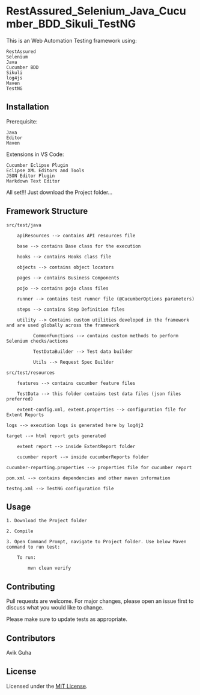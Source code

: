 # RestAssured_Selenium_Java_Cucumber_BDD_Sikuli_TestNG

This is an Web Automation Testing framework using:

	RestAssured
	Selenium
	Java
	Cucumber BDD
	Sikuli
	log4js
	Maven
	TestNG

## Installation

Prerequisite:

	Java
	Editor
	Maven

Extensions in VS Code:

	Cucumber Eclipse Plugin
	Eclipse XML Editors and Tools
	JSON Editor Plugin
	Markdown Text Editor

All set!!! Just download the Project folder...

## Framework Structure

	src/test/java
	
		apiResources --> contains API resources file
	
		base --> contains Base class for the execution
		
		hooks --> contains Hooks class file
		
		objects --> contains object locators
		
		pages --> contains Business Components
		
		pojo --> contains pojo class files
		
		runner --> contains test runner file (@CucumberOptions parameters)
		
		steps --> contains Step Definition files
		
		utility --> Contains custom utilities developed in the framework and are used globally across the framework
		
		      CommonFunctions --> contains custom methods to perform Selenium checks/actions
		      
		      TestDataBuilder --> Test data builder
		      
		      Utils --> Request Spec Builder
	
	src/test/resources
	
		features --> contains cucumber feature files
		
		TestData --> this folder contains test data files (json files preferred)
		
		extent-config.xml, extent.properties --> configuration file for Extent Reports
	
	logs --> execution logs is generated here by log4j2
	
	target --> html report gets generated
	
		extent report --> inside ExtentReport folder
		
		cucumber report --> inside cucumberReports folder
	
	cucumber-reporting.properties --> properties file for cucumber report
	
	pom.xml --> contains dependencies and other maven information
	
	testng.xml --> TestNG configuration file

## Usage

	1. Download the Project folder
	
	2. Compile
	
	3. Open Command Prompt, navigate to Project folder. Use below Maven command to run test:
	
		To run:
		
			mvn clean verify

## Contributing

Pull requests are welcome. For major changes, please open an issue first to discuss what you would like to change.

Please make sure to update tests as appropriate.

## Contributors

Avik Guha

## License

Licensed under the [MIT License](LICENSE).
